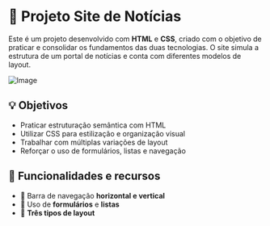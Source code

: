 # 📰 Projeto Site de Notícias

Este é um projeto desenvolvido com **HTML** e **CSS**, criado com o objetivo de praticar e consolidar os fundamentos das duas tecnologias. O site simula a estrutura de um portal de notícias e conta com diferentes modelos de layout.

![Image](https://github.com/user-attachments/assets/edaa555d-11d3-4fbf-94a9-1d19e65202b9)

## 💡 Objetivos

- Praticar estruturação semântica com HTML  
- Utilizar CSS para estilização e organização visual  
- Trabalhar com múltiplas variações de layout  
- Reforçar o uso de formulários, listas e navegação

## 🧱 Funcionalidades e recursos

- 🔹 Barra de navegação **horizontal e vertical**
- 🔹 Uso de **formulários** e **listas**
- 🔹 **Três tipos de layout**
